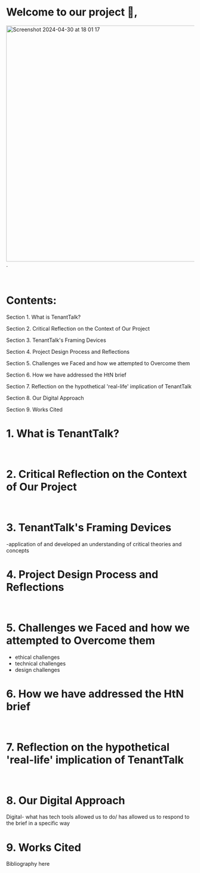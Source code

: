 # Welcome to our project 👋, 
<img width="633" alt="Screenshot 2024-04-30 at 18 01 17" src="https://github.com/NU-Digital-Cultures/Trout/assets/160641654/eaea86c6-9038-4fa2-b977-47e59f1a3ce7"> .


<br>

# Contents:
Section 1. What is TenantTalk?
<br>

Section 2. Critical Reflection on the Context of Our Project
<br>

Section 3. TenantTalk's Framing Devices
<br>


Section 4. Project Design Process and Reflections
<br>

Section 5. Challenges we Faced and how we attempted to Overcome them
<br>

Section 6. How we have addressed the HtN brief
<br>

Section 7. Reflection on the hypothetical 'real-life' implication of TenantTalk
<br>

Section 8. Our Digital Approach
<br>

Section 9. Works Cited
<br>

# 1. What is TenantTalk?
<br>

# 2. Critical Reflection on the Context of Our Project
<br>

# 3. TenantTalk's Framing Devices
-application of and developed an understanding of critical theories and concepts
<br>

# 4. Project Design Process and Reflections
<br>

# 5. Challenges we Faced and how we attempted to Overcome them
- ethical challenges
- technical challenges
- design challenges
  <br>

# 6. How we have addressed the HtN brief
<br>

# 7. Reflection on the hypothetical 'real-life' implication of TenantTalk
<br>

# 8. Our Digital Approach
Digital- what has tech tools allowed us to do/ has allowed us to respond to the brief in a specific way 
<br>

# 9. Works Cited
Bibliography here
